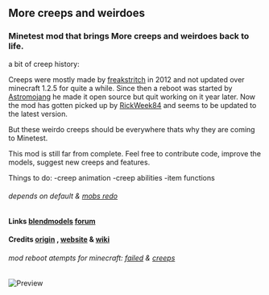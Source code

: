 ## More creeps and weirdoes ##

### Minetest mod that brings More creeps and weirdoes back to life. #####

a bit of creep history:

Creeps were mostly made by [freakstritch](http://www.minecraftforum.net/forums/mapping-and-modding/minecraft-mods/1272354-1-2-5-morecreeps-weirdos-v2-62-slot-machines-old) in 2012 and not updated over minecraft 1.2.5 for quite a while. Since then a reboot was started by [Astromojang](http://www.minecraftforum.net/forums/mapping-and-modding/minecraft-mods/wip-mods/2506162-more-creeps-and-weirdos-rebooted-for-minecraft-1-8) he made it open source but quit working on it year later. Now the mod has gotten picked up by [RickWeek84](http://www.minecraftforum.net/forums/mapping-and-modding/minecraft-mods/wip-mods/2742898-1-10-2-morecreeps-weirdos-reborn-v1-2-beta-creepy) and seems to be updated to the latest version.

But these weirdo creeps should be everywhere thats why they are coming to Minetest.

This mod is still far from complete. Feel free to contribute code, improve the models, suggest new creeps and features.

Things to do:
-creep animation
-creep abilities
-item functions

###### depends on default & [mobs redo](https://github.com/tenplus1/mobs_redo)

#### Links [blendmodels](https://github.com/hy8wGWme/More-creeps-and-weirdoes-blender-models) [forum](https://forum.minetest.net/viewtopic.php?f=9&t=15822)

#### Credits [origin](http://www.minecraftforum.net/forums/mapping-and-modding/minecraft-mods/1272354-1-2-5-morecreeps-weirdos-v2-62-slot-machines-old) , [website](http://morecreeps.com/) & [wiki](http://morecreepsandweirdos.wikia.com/wiki/MoreCreeps_and_Weirdos_Wiki)

###### mod reboot atempts for minecraft: [failed](http://www.minecraftforum.net/forums/mapping-and-modding/minecraft-mods/wip-mods/2506162-more-creeps-and-weirdos-rebooted-for-minecraft-1-8) & [creeps](http://www.minecraftforum.net/forums/mapping-and-modding/minecraft-mods/wip-mods/2742898-1-10-2-morecreeps-weirdos-reborn-v1-2-beta-creepy)

![Preview](http://i.imgur.com/ZKiEHIS.png)
